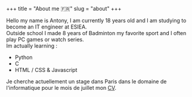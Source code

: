 +++
title = "About me 🇫🇷"
slug = "about"
+++

Hello my name is Antony, I am currently 18 years old and I am studying to become an IT engineer at ESIEA.  
Outside school I made 8 years of Badminton my favorite sport and I often play PC games or watch series.  
Im actually learning :  
- Python  
- C   
- HTML / CSS & Javascript

 Je cherche actuellement un stage dans Paris dans le domaine de l'informatique pour le mois de juillet mon [CV](https://bit.ly/2Tr03IG "Mon CV").
